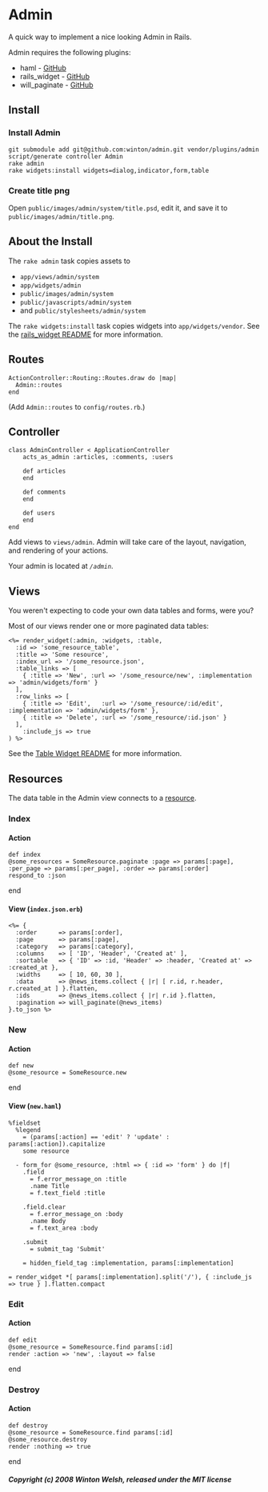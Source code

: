 Admin
=====

A quick way to implement a nice looking Admin in Rails.

Admin requires the following plugins:

* haml - [GitHub](http://github.com/nex3/haml)
* rails_widget - [GitHub](https://github.com/winton/rails_widget)
* will_paginate - [GitHub](https://github.com/mislav/will_paginate)


Install
-------

### Install Admin

	git submodule add git@github.com:winton/admin.git vendor/plugins/admin
	script/generate controller Admin
	rake admin
	rake widgets:install widgets=dialog,indicator,form,table

### Create title png
	
Open `public/images/admin/system/title.psd`, edit it, and save it to `public/images/admin/title.png`.


About the Install
-----------------

The `rake admin` task copies assets to

* `app/views/admin/system`
* `app/widgets/admin`
* `public/images/admin/system`
* `public/javascripts/admin/system`
* and `public/stylesheets/admin/system`

The `rake widgets:install` task copies widgets into `app/widgets/vendor`. See the [rails_widget README](https://github.com/winton/rails_widget) for more information.


Routes
------

	ActionController::Routing::Routes.draw do |map|
	  Admin::routes
	end

(Add `Admin::routes` to `config/routes.rb`.)


Controller
----------

	class AdminController < ApplicationController
		acts_as_admin :articles, :comments, :users
		
		def articles
		end
		
		def comments
		end
		
		def users
		end
	end

Add views to `views/admin`. Admin will take care of the layout, navigation, and rendering of your actions.

Your admin is located at *`/admin`*.


Views
-----

You weren't expecting to code your own data tables and forms, were you?

Most of our views render one or more paginated data tables:

	<%= render_widget(:admin, :widgets, :table,
	  :id => 'some_resource_table',
	  :title => 'Some resource',
	  :index_url => '/some_resource.json',
	  :table_links => [
	    { :title => 'New', :url => '/some_resource/new', :implementation => 'admin/widgets/form' }
	  ],
	  :row_links => [
	    { :title => 'Edit',   :url => '/some_resource/:id/edit', :implementation => 'admin/widgets/form' },
	    { :title => 'Delete', :url => '/some_resource/:id.json' }
	  ],
		:include_js => true
	) %>

See the [Table Widget README](https://github.com/winton/table_widget) for more information.


Resources
---------

The data table in the Admin view connects to a [resource](http://api.rubyonrails.org/classes/ActionController/Resources.html).

### Index

#### Action

	def index
    @some_resources = SomeResource.paginate :page => params[:page], :per_page => params[:per_page], :order => params[:order]
    respond_to :json
  end

#### View (`index.json.erb`)

	<%= {
	  :order      => params[:order],
	  :page       => params[:page],
	  :category   => params[:category],
	  :columns    => [ 'ID', 'Header', 'Created at' ],
	  :sortable   => { 'ID' => :id, 'Header' => :header, 'Created at' => :created_at },
	  :widths     => [ 10, 60, 30 ],
	  :data       => @news_items.collect { |r| [ r.id, r.header, r.created_at ] }.flatten,
	  :ids        => @news_items.collect { |r| r.id }.flatten,
	  :pagination => will_paginate(@news_items)
	}.to_json %>

### New

#### Action

	def new
    @some_resource = SomeResource.new
  end

#### View (`new.haml`)

	%fieldset
	  %legend
	    = (params[:action] == 'edit' ? 'update' : params[:action]).capitalize
	    some resource

	  - form_for @some_resource, :html => { :id => 'form' } do |f|
	    .field
	      = f.error_message_on :title
	      .name Title
	      = f.text_field :title

	    .field.clear
	      = f.error_message_on :body
	      .name Body
	      = f.text_area :body

	    .submit
	      = submit_tag 'Submit'

	    = hidden_field_tag :implementation, params[:implementation]

	= render_widget *[ params[:implementation].split('/'), { :include_js => true } ].flatten.compact


### Edit

#### Action

	def edit
    @some_resource = SomeResource.find params[:id]
    render :action => 'new', :layout => false
  end

### Destroy

#### Action
	
	def destroy
    @some_resource = SomeResource.find params[:id]
    @some_resource.destroy
    render :nothing => true
  end

##### Copyright (c) 2008 Winton Welsh, released under the MIT license